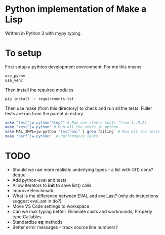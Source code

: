 # Python implementation of Make a Lisp

Written in Python 3 with mypy typing.

# To setup

First setup a pythton development environment. For me this means

```sh
use_pyenv
use_venc
```

Then install the required modules

```sh
pip install -r requirements.txt
```

Then use make (from this directory) to check and run all the tests. Fuller tests are run from the parent
directory

```sh
make "test^jw-python^step4" # Run one step's tests (from 1..9,A)
make "test^jw-python" # Run all the tests in python
make MAL_IMPL=jw-python "test^mal" | grep failing  # Run all the tests in hosted mal
make "perf^jw-python"  # Performance tests
```

# TODO

* Should we use more realistic underlying types - a list with O(1) cons? deque
* Add python-eval and tests
* Allow iterators to __init__ to save list() calls
* Improve Benchmark
* What is the difference between EVAL and eval_ast? (why do instuctions suggest eval_ast in do?)
* Move VS Code settings to workspace
* Can we mak typing better: Eliminate casts and workrounds, Properly type Callables
* Standardize __eq__ methods
* Better error messages - track source line numbers?
